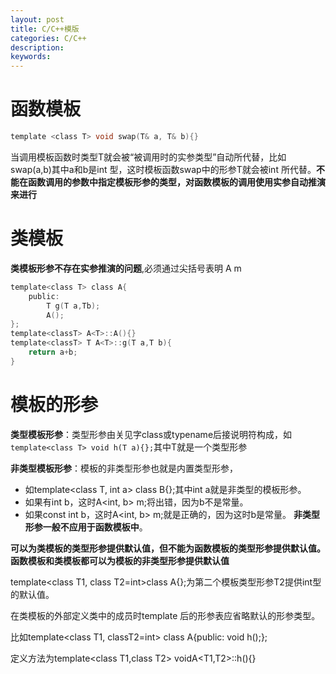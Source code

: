 ```yaml
---
layout: post
title: C/C++模版
categories: C/C++
description: 
keywords: 
---
```




# 函数模板
```c
template <class T> void swap(T& a, T& b){}
```
当调用模板函数时类型T就会被“被调用时的实参类型”自动所代替，比如swap(a,b)其中a和b是int 型，这时模板函数swap中的形参T就会被int 所代替。**不能在函数调用的参数中指定模板形参的类型，对函数模板的调用使用实参自动推演来进行**



# 类模板

**类模板形参不存在实参推演的问题**,必须通过尖括号表明 A<int> m
```c
template<class T> class A{
    public:
        T g(T a,Tb);
        A();
};
template<classT> A<T>::A(){}
template<classT> T A<T>::g(T a,T b){
    return a+b;
}
```



# 模板的形参

**类型模板形参**：类型形参由关见字class或typename后接说明符构成，如`template<class T> void h(T a){};`其中T就是一个类型形参
 
**非类型模板形参**：模板的非类型形参也就是内置类型形参，
- 如template<class T, int a> class B{};其中int a就是非类型的模板形参。
- 如果有int b，这时A<int, b> m;将出错，因为b不是常量。
- 如果const int b，这时A<int, b> m;就是正确的，因为这时b是常量。
**非类型形参一般不应用于函数模板中**。

**可以为类模板的类型形参提供默认值，但不能为函数模板的类型形参提供默认值。函数模板和类模板都可以为模板的非类型形参提供默认值**

template<class T1, class T2=int>class A{};为第二个模板类型形参T2提供int型的默认值。

在类模板的外部定义类中的成员时template 后的形参表应省略默认的形参类型。

比如template<class  T1, classT2=int> class A{public: void h();}; 

定义方法为template<class T1,class T2> voidA<T1,T2>::h(){}
 
 


